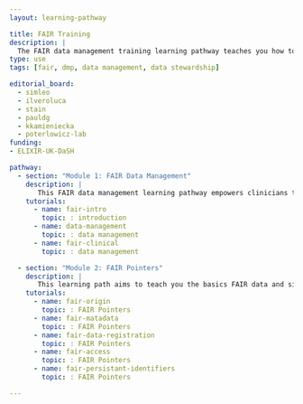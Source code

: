 ```yaml
---
layout: learning-pathway

title: FAIR Training
description: |
  The FAIR data management training learning pathway teaches you how to organise, describe, and store research data according to the FAIR principles (Findable, Accessible, Interoperable, Reusable).
type: use
tags: [fair, dmp, data management, data stewardship]

editorial_board:
  - simleo
  - ilveroluca
  - stain
  - pauldg
  - kkamieniecka
  - poterlowicz-lab
funding:
- ELIXIR-UK-DaSH

pathway:
  - section: "Module 1: FAIR Data Management"
    description: |
       This FAIR data management learning pathway empowers clinicians to effectively organise, document, and share patient data for research and improved care."
    tutorials:
      - name: fair-intro
        topic: : introduction
      - name: data-management
        topic: : data management
      - name: fair-clinical
        topic: : data management

  - section: "Module 2: FAIR Pointers"
    description: |
       This learning path aims to teach you the basics FAIR data and signpost to other useful learning materials and resources.  You will learn FAIR from the perspective of the 15 FAIR Principles published in 2016. You will learn about FAIR, its origins and the FAIR Principles using real examples of FAIR data in the public domain.  The 15 FAIR Principles will be summarised using four encompassing characteristics: metadata, data registration, access and persistent identifiers.
    tutorials:
      - name: fair-origin
        topic: : FAIR Pointers
      - name: fair-matadata
        topic: : FAIR Pointers
      - name: fair-data-registration
        topic: : FAIR Pointers
      - name: fair-access
        topic: : FAIR Pointers
      - name: fair-persistant-identifiers
        topic: : FAIR Pointers

---
```

